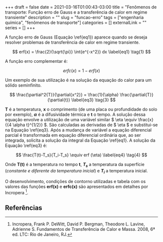 +++ 
draft = false
date = 2021-03-16T01:00:43-03:00
title = "Fenômenos de transporte: Função erro de Gauss e a transferência de calor em regime transiente"
description = ""
slug = "funcao-erro" 
tags = ["engenharia química", "fenômenos de transporte"]
categories = []
externalLink = ""
series = []
+++

A função erro de Gauss (Equação \ref{eq1}) aparece quando se deseja resolver problemas de transferência de calor em regime transiente.

$$
erf(x) = \frac{2}{\sqrt{\pi}} \int{e^{-x^2}} dx
\label{eq1} \tag{1}
$$

A função erro complementar é:

$$
erfc(x) = 1 - erf(x)
\label{eq2} \tag{2}
$$

Um exemplo de sua utilização é na solução da equação do calor para um sólido seminfinito.

$$
\frac{\partial^2{T}}{\partial{x^2}} = \frac{1}{\alpha} \frac{\partial{T}}{\partial{t}} 
\label{eq3} \tag{3}
$$

**T** é a temperatura, **x** o comprimento (de uma placa ou profundidade do solo por exemplo), **$\alpha$** é a difusividade térmica e **t** o tempo. A solução dessa equação envolve a utilização de uma variável similar $ \eta \equiv \frac{x}{{4 \alpha t}^{1/2}} $. São calculadas as derivadas de $ \eta $ e substitui-se na Equação \ref{eq3}. Após a mudança de variável a equação diferencial parcial é transformada em equação diferencial ordinária que, ao ser integrada, solicita a solução da integral da Equação \ref{eq1}. A solução da Equação \ref{eq3} é: 

$$
\frac{T(t)-T_s}{T_i-T_s} \equiv erf (\eta)
\label{eq4} \tag{4}
$$

Onde **T(t)** é a temperatura no tempo **t**, **$T_s$** a temperatura da superfície (*constante e diferente da temperatura inicial*) e **$T_i$** a temperatura inicial.

O desenvolvimento, condições de contorno utilizadas e tabela com os valores das funções **erf(x)** e **erfc(x)** são apresentados em detalhes por Incropera [^fn1].

## Referências

[^fn1]: Incropera, Frank P. DeWitt, David P. Bergman, Theodore L. Lavine, Adrienne S. Fundamentos de Transferência de Calor e Massa. 2008, 6ª ed. LTC: Rio de Janeiro, RJ. 










